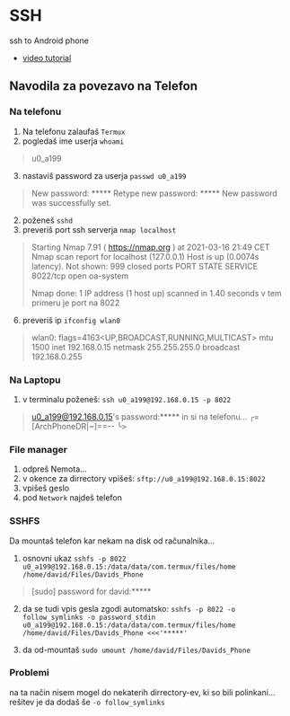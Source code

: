# SSH

ssh to Android phone

- [ video tutorial](https://www.youtube.com/watch?v=TNZW0LvEUKM)

## Navodila za povezavo na Telefon

### Na telefonu
1. Na telefonu zalaufaš `Termux`
2. pogledaš ime userja `whoami`
> u0_a199
3. nastaviš password za userja `passwd u0_a199`
> New password: *****
> Retype new password: *****
> New password was successfully set.
2. poženeš `sshd`
3. preveriš port ssh serverja `nmap localhost`
> Starting Nmap 7.91 ( https://nmap.org ) at 2021-03-16 21:49 CET
> Nmap scan report for localhost (127.0.0.1)
> Host is up (0.0074s latency).
> Not shown: 999 closed ports
> PORT     STATE SERVICE
> 8022/tcp open  oa-system
> 
> Nmap done: 1 IP address (1 host up) scanned in 1.40 seconds
v tem primeru je port na 8022
6. preveriš ip `ifconfig wlan0`
> wlan0: flags=4163<UP,BROADCAST,RUNNING,MULTICAST>  mtu 1500
> inet 192.168.0.15  netmask 255.255.255.0  broadcast 192.168.0.255

### Na Laptopu

1. v terminalu poženeš: `ssh u0_a199@192.168.0.15 -p 8022`
> u0_a199@192.168.0.15's password:*****
in si na telefonu...
> ╭=[ArchPhoneDR|~]==--
> ╰>
> 

### File manager

1. odpreš Nemota...
2. v okence za dirrectory vpišeš: `sftp://u0_a199@192.168.0.15:8022`
3. vpišeš geslo
4. pod `Network` najdeš telefon

### SSHFS

Da mountaš telefon kar nekam na disk od računalnika...

1. osnovni ukaz `sshfs -p 8022 u0_a199@192.168.0.15:/data/data/com.termux/files/home /home/david/Files/Davids_Phone`
> [sudo] password for david:*****

2.  da se tudi vpis gesla zgodi automatsko: `sshfs -p 8022 -o follow_symlinks -o password_stdin u0_a199@192.168.0.15:/data/data/com.termux/files/home /home/david/Files/Davids_Phone <<<'*****'`

3. da od-mountaš `sudo umount /home/david/Files/Davids_Phone`

### Problemi

na ta način nisem mogel do nekaterih dirrectory-ev, ki so bili polinkani... rešitev je da dodaš še `-o follow_symlinks`


